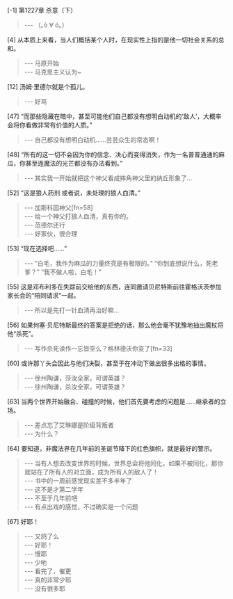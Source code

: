 
[-1] 第1227章 杀意（下）
>--- （｡ò ∀ ó｡）<br>

[4] 从本质上来看，当人们概括某个人时，在现实性上指的是他一切社会关系的总和。
>--- 马原开始<br>
>--- 马克思主义认为~<br>

[12] 汤姆·里德尔就是个孤儿。
>--- 好骂<br>

[47] “而那些隐藏在暗中，甚至可能他们自己都没有想明白动机的‘敌人’，大概率会将你看做非常有价值的人质。”
>--- 自己都没有想明白动机……芸芸众生的常态啊！<br>

[48] “所有的这一切不会因为你的信念、决心而变得消失，作为一名普普通通的麻瓜，你甚至连魔法的光芒都没有办法看到。”
>--- 其实我一开始就把这个神父看成摔角神父里的纳丘形象了...<br>

[52] “这是狼人药剂 或者说，未处理的狼人血清。”
>--- 加斯科因神父[fn=58]<br>
>--- 给一个神父打狼人血清，真有你的。<br>
>--- 范德尔还行<br>
>--- 好家伙，很合理<br>

[53] “现在选择吧……”
>--- “白毛，我作为麻瓜的力量终究是有极限的。”
“你到底想说什么，死老爹？”
“我不做人啦，白毛！”<br>

[55] 这是邓布利多在失踪前交给他的东西，连同邀请贝尼特斯前往霍格沃茨参加家长会的“陪同请求”一起。
>--- 所以是先打一针血清再治好嘛...<br>

[56] 如果何塞·贝尼特斯最终的答案是拒绝的话，那么他会毫不犹豫地抽出魔杖将他“杀死”。
>--- 写作杀死读作一忘皆空么？格林德沃你变了[fn=33]<br>

[60] 或许那丫头会因此与他们决裂，甚至于在冲动下做出很多出格的事情。
>--- 徐州陶谦，莎汝全家，可谓英雄？<br>
>--- 徐州陶谦，杀汝全家，可谓英雄？<br>

[63] 当两个世界开始融合、碰撞的时候，他们首先要考虑的问题是……继承者的立场。
>--- 差点忘了艾琳娜是阶级背叛者<br>
>--- 为什么？<br>

[64] 要知道，非魔法界在几年前的圣诞节降下的红色旗帜，就是最好的警示。
>--- 当有人想去改变世界的时候，世界总会将他同化，如果不被同化，那你就站在了所有人的对立面，成为所有人的敌人了！<br>
>--- 书中的一周前感觉现实差不多半年了<br>
>--- 这不是才第二学年<br>
>--- 不至于几年前吧<br>
>--- 有点出戏的感觉，不过确实是一个问题<br>

[67] 好耶！
>--- 又鸽了么<br>
>--- 好耶！<br>
>--- 慢耶<br>
>--- 少吔<br>
>--- 看完了，催更<br>
>--- 真的非常少耶<br>
>--- 没有很多耶<br>
